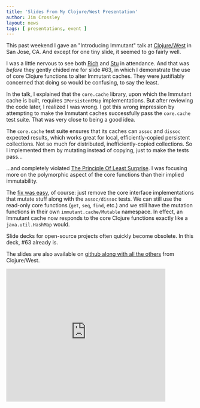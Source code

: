 ```yaml
---
title: 'Slides From My Clojure/West Presentation'
author: Jim Crossley
layout: news
tags: [ presentations, event ]
---
```


This past weekend I gave an "Introducing Immutant" talk at
[Clojure/West](http://clojurewest.org) in San Jose, CA. And except for
one tiny slide, it seemed to go fairly well.

I was a little nervous to see both
[Rich](http://twitter.com/richhickey) and
[Stu](http://twitter.com/stuarthalloway) in attendance. And that was
*before* they gently chided me for slide #63, in which I demonstrate
the use of core Clojure functions to alter Immutant caches. They were
justifiably concerned that doing so would be confusing, to say the
least.

In the talk, I explained that the `core.cache` library, upon which the
Immutant cache is built, requires `IPersistentMap`
implementations. But after reviewing the code later, I realized I was
wrong. I got this wrong impression by attempting to make the Immutant
caches successfully pass the `core.cache` test suite. That was very
close to being a good idea.

The `core.cache` test suite ensures that its caches can `assoc` and
`dissoc` expected results, which works great for local,
efficiently-copied persistent collections. Not so much for
distributed, inefficiently-copied collections. So I implemented them
by mutating instead of copying, just to make the tests pass...

...and completely violated
[The Principle Of Least Surprise](http://en.wikipedia.org/wiki/Principle_of_least_astonishment). I
was focusing more on the polymorphic aspect of the core functions than
their implied immutability.

The
[fix was easy](https://github.com/immutant/immutant/commit/fabe041d995c5b02dbeaafa87bc161b5b79bd883),
of course: just remove the core interface implementations that mutate
stuff along with the `assoc/dissoc` tests. We can still use the
read-only core functions (`get`, `seq`, `find`, etc.) and we still
have the mutation functions in their own `immutant.cache/Mutable`
namespace. In effect, an Immutant cache now responds to the core
Clojure functions exactly like a `java.util.HashMap` would.

Slide decks for open-source projects often quickly become obsolete. In
this deck, #63 already is.

The slides are also available on
[github along with all the others](https://github.com/strangeloop/clojurewest2012-slides)
from Clojure/West.

<div style="width:425px" id="__ss_12072036"><iframe src="http://www.slideshare.net/slideshow/embed_code/12072036" width="425" height="355" frameborder="0" marginwidth="0" marginheight="0" scrolling="no"></iframe></div>
